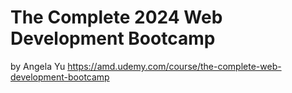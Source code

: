 # The Complete 2024 Web Development Bootcamp
by Angela Yu
https://amd.udemy.com/course/the-complete-web-development-bootcamp


